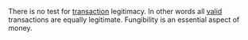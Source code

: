 There is no test for [transaction](Glossary#transaction) legitimacy. In other words all [valid](Glossary#valid) transactions are equally legitimate. Fungibility is an essential aspect of money.
